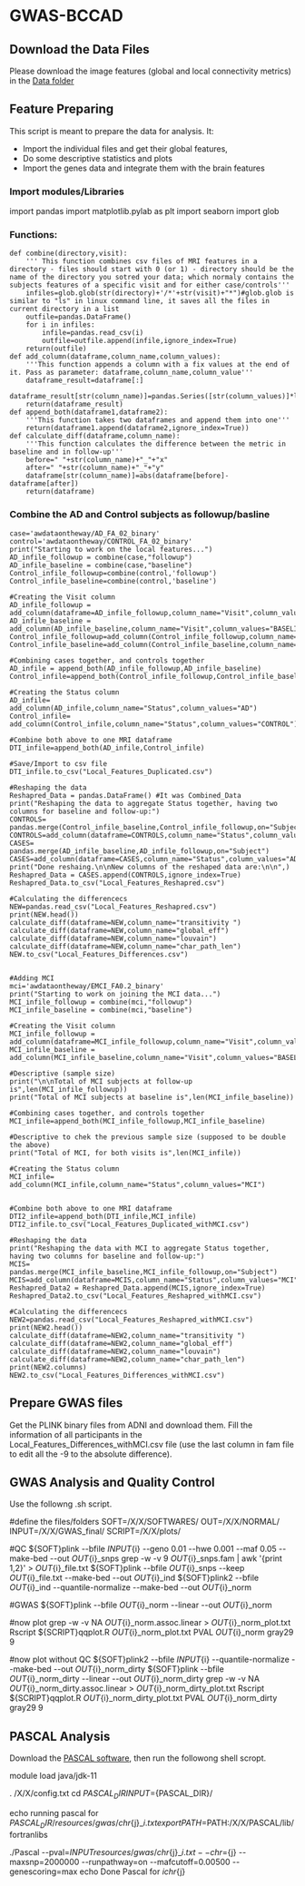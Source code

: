 # GWAS-BCCAD



## Download the Data Files

Please download the image features (global and local connectivity metrics) in the [Data folder](https://github.com/elssam/GWAS-BCCAD/tree/master/Data)

## Feature Preparing

This script is meant to prepare the data for analysis. It:
* Import the individual files and get their global features,
* Do some descriptive statistics and plots
* Import the genes data and integrate them with the brain features

### Import modules/Libraries

import pandas 
import matplotlib.pylab as plt
import seaborn
import glob

### Functions:
<pre><code>def combine(directory,visit):
    ''' This function combines csv files of MRI features in a directory - files should start with 0 (or 1) - directory should be the name of the directory you sotred your data; which normaly contains the subjects features of a specific visit and for either case/controls'''
    infiles=glob.glob(str(directory)+'/*'+str(visit)+"*")#glob.glob is similar to "ls" in linux command line, it saves all the files in current directory in a list
    outfile=pandas.DataFrame()
    for i in infiles:
        infile=pandas.read_csv(i)
        outfile=outfile.append(infile,ignore_index=True)
    return(outfile)
def add_column(dataframe,column_name,column_values):
    '''This function appends a column with a fix values at the end of it. Pass as parameter: dataframe,column_name,column_value'''
    dataframe_result=dataframe[:]
    dataframe_result[str(column_name)]=pandas.Series([str(column_values)]*len(dataframe))
    return(dataframe_result)
def append_both(dataframe1,dataframe2):
    '''This function takes two dataframes and append them into one'''
    return(dataframe1.append(dataframe2,ignore_index=True))
def calculate_diff(dataframe,column_name):
    '''This function calculates the difference between the metric in baseline and in follow-up'''
    before=" "+str(column_name)+"_"+"x"
    after=" "+str(column_name)+"_"+"y"
    dataframe[str(column_name)]=abs(dataframe[before]-dataframe[after])
    return(dataframe)</code></pre>

### Combine the AD and Control subjects as followup/basline 

<pre><code>case='awdataontheway/AD_FA_02_binary'
control='awdataontheway/CONTROL_FA_02_binary'
print("Starting to work on the local features...")
AD_infile_followup = combine(case,"followup")
AD_infile_baseline = combine(case,"baseline")
Control_infile_followup=combine(control,'followup')
Control_infile_baseline=combine(control,'baseline')

#Creating the Visit column
AD_infile_followup = add_column(dataframe=AD_infile_followup,column_name="Visit",column_values="FOLLOWUP")
AD_infile_baseline = add_column(AD_infile_baseline,column_name="Visit",column_values="BASELINE")
Control_infile_followup=add_column(Control_infile_followup,column_name="Visit",column_values="FOLLOWUP")
Control_infile_baseline=add_column(Control_infile_baseline,column_name="Visit",column_values="BASELINE")

#Combining cases together, and controls together
AD_infile = append_both(AD_infile_followup,AD_infile_baseline)
Control_infile=append_both(Control_infile_followup,Control_infile_baseline)

#Creating the Status column
AD_infile= add_column(AD_infile,column_name="Status",column_values="AD")
Control_infile= add_column(Control_infile,column_name="Status",column_values="CONTROL")

#Combine both above to one MRI dataframe
DTI_infile=append_both(AD_infile,Control_infile)

#Save/Import to csv file
DTI_infile.to_csv("Local_Features_Duplicated.csv")

#Reshaping the data
Reshapred_Data = pandas.DataFrame() #It was Combined_Data
print("Reshaping the data to aggregate Status together, having two columns for baseline and follow-up:")
CONTROLS= pandas.merge(Control_infile_baseline,Control_infile_followup,on="Subject")
CONTROLS=add_column(dataframe=CONTROLS,column_name="Status",column_values="CONTROL")
CASES= pandas.merge(AD_infile_baseline,AD_infile_followup,on="Subject")
CASES=add_column(dataframe=CASES,column_name="Status",column_values="AD")
print("Done reshaing.\n\nNew columns of the reshaped data are:\n\n",)
Reshapred_Data = CASES.append(CONTROLS,ignore_index=True)
Reshapred_Data.to_csv("Local_Features_Reshapred.csv")

#Calculating the differencecs
NEW=pandas.read_csv("Local_Features_Reshapred.csv")
print(NEW.head())
calculate_diff(dataframe=NEW,column_name="transitivity ")
calculate_diff(dataframe=NEW,column_name="global_eff")
calculate_diff(dataframe=NEW,column_name="louvain")
calculate_diff(dataframe=NEW,column_name="char_path_len")
NEW.to_csv("Local_Features_Differences.csv")


#Adding MCI
mci='awdataontheway/EMCI_FA0.2_binary'
print("Starting to work on joining the MCI data...")
MCI_infile_followup = combine(mci,"followup")
MCI_infile_baseline = combine(mci,"baseline")

#Creating the Visit column
MCI_infile_followup = add_column(dataframe=MCI_infile_followup,column_name="Visit",column_values="FOLLOWUP")
MCI_infile_baseline = add_column(MCI_infile_baseline,column_name="Visit",column_values="BASELINE")

#Descriptive (sample size)
print("\n\nTotal of MCI subjects at follow-up is",len(MCI_infile_followup))
print("Total of MCI subjects at baseline is",len(MCI_infile_baseline))

#Combining cases together, and controls together
MCI_infile=append_both(MCI_infile_followup,MCI_infile_baseline)

#Descriptive to chek the previous sample size (supposed to be double the above)
print("Total of MCI, for both visits is",len(MCI_infile))

#Creating the Status column
MCI_infile= add_column(MCI_infile,column_name="Status",column_values="MCI")


#Combine both above to one MRI dataframe
DTI2_infile=append_both(DTI_infile,MCI_infile)
DTI2_infile.to_csv("Local_Features_Duplicated_withMCI.csv")

#Reshaping the data
print("Reshaping the data with MCI to aggregate Status together, having two columns for baseline and follow-up:")
MCIS= pandas.merge(MCI_infile_baseline,MCI_infile_followup,on="Subject")
MCIS=add_column(dataframe=MCIS,column_name="Status",column_values="MCI")
Reshapred_Data2 = Reshapred_Data.append(MCIS,ignore_index=True)
Reshapred_Data2.to_csv("Local_Features_Reshapred_withMCI.csv")

#Calculating the differencecs
NEW2=pandas.read_csv("Local_Features_Reshapred_withMCI.csv")
print(NEW2.head())
calculate_diff(dataframe=NEW2,column_name="transitivity ")
calculate_diff(dataframe=NEW2,column_name="global_eff")
calculate_diff(dataframe=NEW2,column_name="louvain")
calculate_diff(dataframe=NEW2,column_name="char_path_len")
print(NEW2.columns)
NEW2.to_csv("Local_Features_Differences_withMCI.csv")</code></pre>

## Prepare GWAS files

Get the PLINK binary files from ADNI and download them. Fill the information of all participants in the Local_Features_Differences_withMCI.csv file (use the last column in fam file to edit all the -9 to the absolute difference).

## GWAS Analysis and Quality Control
Use the followng .sh script.

</pre></code>#define the files/folders
SOFT=/X/X/SOFTWARES/
OUT=/X/X/NORMAL/
INPUT=/X/X/GWAS_final/
SCRIPT=/X/X/plots/

#QC
${SOFT}plink --bfile ${INPUT}${i} --geno 0.01 --hwe 0.001 --maf 0.05 --make-bed --out ${OUT}${i}_snps
grep -w -v 9 ${OUT}${i}_snps.fam | awk '{print $1 ,$2}' > ${OUT}${i}_file.txt
${SOFT}plink --bfile ${OUT}${i}_snps --keep ${OUT}${i}_file.txt --make-bed --out ${OUT}${i}_ind
${SOFT}plink2 --bfile ${OUT}${i}_ind --quantile-normalize --make-bed --out ${OUT}${i}_norm

#GWAS
${SOFT}plink --bfile ${OUT}${i}_norm --linear --out ${OUT}${i}_norm

#now plot
grep -w -v NA ${OUT}${i}_norm.assoc.linear > ${OUT}${i}_norm_plot.txt
Rscript ${SCRIPT}qqplot.R ${OUT}${i}_norm_plot.txt PVAL ${OUT}${i}_norm gray29 9

#now plot without QC
${SOFT}plink2 --bfile ${INPUT}${i} --quantile-normalize --make-bed --out ${OUT}${i}_norm_dirty
${SOFT}plink --bfile ${OUT}${i}_norm_dirty --linear --out ${OUT}${i}_norm_dirty
grep -w -v NA ${OUT}${i}_norm_dirty.assoc.linear > ${OUT}${i}_norm_dirty_plot.txt
Rscript ${SCRIPT}qqplot.R ${OUT}${i}_norm_dirty_plot.txt PVAL ${OUT}${i}_norm_dirty gray29 9</code></pre>


## PASCAL Analysis

Download the [PASCAL software](https://www2.unil.ch/cbg/index.php?title=Pascal), then run the followong shell scropt.

</pre></code>module load java/jdk-11

. /X/X/config.txt
cd ${PASCAL_DIR}
INPUT=${PASCAL_DIR}/

echo running pascal for ${PASCAL_DIR}/resources/gwas/chr${j}_${i}.txt
export PATH=$PATH:/X/X/PASCAL/lib/fortranlibs

./Pascal --pval=${INPUT}resources/gwas/chr${j}_${i}.txt --chr=${j} --maxsnp=2000000 --runpathway=on --mafcutoff=0.00500 --genescoring=max
echo Done Pascal for ${i} chr${j}</code></pre>



